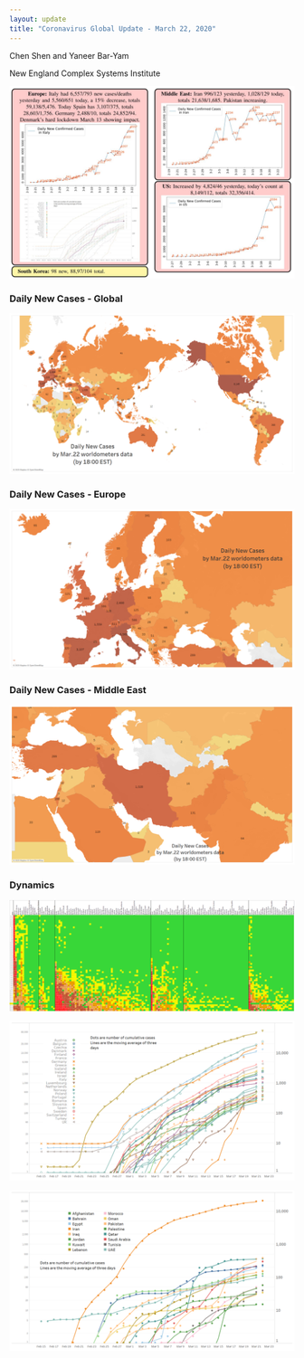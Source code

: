 ```yaml
---
layout: update
title: "Coronavirus Global Update - March 22, 2020"
---
```


Chen Shen and Yaneer Bar-Yam

New England Complex Systems Institute

![](/media/5e7809ad8d15c561403b346a_Capture.JPG)

### Daily New Cases - Global

![](/media/5e7809c1462811b3b058b669_Intl_3_22.png)

### Daily New Cases - Europe

![](/media/5e7809d1c901eac1887b491d_Intl_3_22a.png)

### Daily New Cases - Middle East

![](/media/5e7809e6c901ea81757b4db4_Intl_3_22b.png)

### Dynamics

![](/media/5e7809fc4628118ee858d244_Global_3_22.png)

![](/media/5e780a0b462811283c58d94e_EU_3_22.png)

![](/media/5e780a1999e0844d4372bd09_ME_3_22.png)
